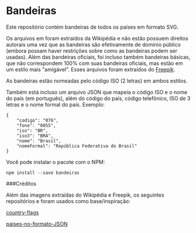 Bandeiras
=============

Este repositório contém bandeiras de todos os países em formato SVG.

Os arquivos em foram extraídos da Wikipédia e não estão possuem direitos autorais uma vez que as bandeiras são efetivamente de domínio público (embora possam haver restrições sobre como as bandeiras podem ser usadas). Além das bandeiras oficiais, foi incluso também bandeiras básicas, que não correspondem 100% com suas bandeiras oficiais, mas estão em um estilo mais "amigável". Esses arquivos foram extraídos do [Freepik](http://www.flaticon.com/packs/international-flags).

As bandeiras estão nomeadas pelo código ISO (2 letras) em ambos estilos.

Também está incluso um arquivo JSON que mapeia o código ISO e o nome do país (em português), além do código do país, código telefônico, ISO de 3 letras e o nome formal do país. Exemplo:

    {
    	"codigo": "076",
    	"fone": "0055",
    	"iso": "BR",
    	"iso3": "BRA",
    	"nome": "Brasil",
    	"nomeFormal": "República Federativa do Brasil"
    }

Você pode instalar o pacote com o NPM:

    npm install --save bandeiras

###Créditos

Além das imagens extraídas do Wikipédia e Freepik, os seguintes repositórios e foram usados como base/inspiração:  

[country-flags](https://github.com/hjnilsson/country-flags)

[paises-no-formato-JSON](https://github.com/cristianoascari/paises-no-formato-JSON)